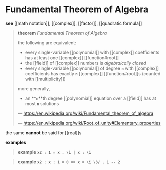 # Fundamental Theorem of Algebra

**see** [[math notation]], [[complex]], [[factor]], [[quadratic formula]]

> **theorem** _Fundamental Theorem of Algebra_
>
> the following are equivalent:
>
> - every single-variable [[polynomial]] with [[complex]] coefficients has at least one [[complex]] [[function#root]]
> - the [[field]] of [[complex]] numbers is _algebraically closed_
> - every single-variable [[polynomial]] of degree **`n`** with [[complex]] coefficients has exactly **`n`** [[complex]] [[function#root]]s (counted with [[multiplicity]])
>
> more generally,
>
> - an **`n`**th degree [[polynomial]] equation over a [[field]] has at most **`n`** solutions
>
> &mdash; <https://en.wikipedia.org/wiki/Fundamental_theorem_of_algebra>
>
> &mdash; <https://en.wikipedia.org/wiki/Root_of_unity#Elementary_properties>

the same **cannot** be said for [[real]]s

**examples**

> **example** **`x2 : 1 = x . \i | x : \i`**

> **example** **`x2 : x : 1 = 0 == x = \i \3/ . 1 -- 2`**
